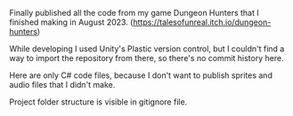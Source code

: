 Finally published all the code from my game Dungeon Hunters that I finished making in August 2023. (https://talesofunreal.itch.io/dungeon-hunters)

While developing I used Unity's Plastic version control, but I couldn't find a way to import the repository from there, so there's no commit history here.

Here are only C# code files, because I don't want to publish sprites and audio files that I didn't make.

Project folder structure is visible in gitignore file.
